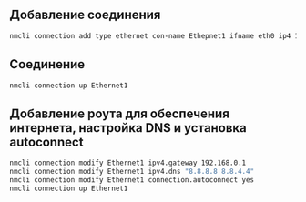 ## Добавление соединения
```bash
nmcli connection add type ethernet con-name Ethepnet1 ifname eth0 ip4 192.168.0.<АДРЕС>/24
```
## Соединение
```bash
nmcli connection up Ethernet1
```
## Добавление роута для обеспечения интернета, настройка DNS и установка autoconnect
```bash
nmcli connection modify Ethernet1 ipv4.gateway 192.168.0.1
nmcli connection modify Ethernet1 ipv4.dns "8.8.8.8 8.8.4.4"
nmcli connection modify Ethernet1 connection.autoconnect yes
nmcli connection up Ethernet1
```

